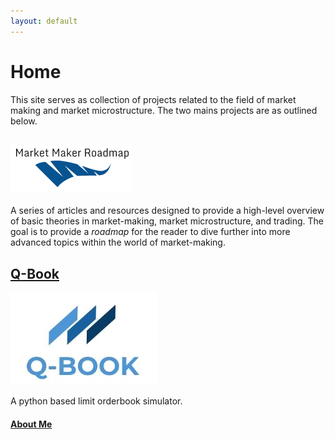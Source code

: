 ```yaml
---
layout: default
---
```


# Home
This site serves as collection of projects related to the field of market making and market microstructure. The two mains projects are as outlined below. 

## [![MMRPLOGO](mmrm.PNG)](https://kevinramlal.github.io/articles_index.html)

A series of articles and resources designed to provide a high-level overview of basic theories in market-making, market microstructure, and trading. The goal is to provide a *roadmap* for the reader to dive further into more advanced topics within the world of market-making. 


## [Q-Book](project_index.md)
![QBLOGO](qblogo1.JPG)

A python based limit orderbook simulator. 


#### [About Me](aboutme.md)